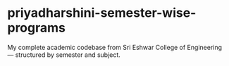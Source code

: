 # priyadharshini-semester-wise-programs
My complete academic codebase from Sri Eshwar College of Engineering — structured by semester and subject.
